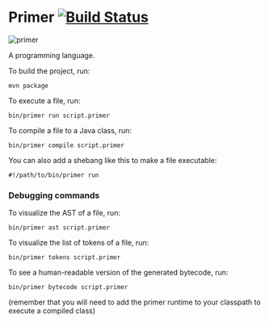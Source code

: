 Primer [![Build Status](https://travis-ci.org/federicobond/primer.svg?branch=master)](https://travis-ci.org/federicobond/primer)
======

![primer](https://cloud.githubusercontent.com/assets/138426/4963448/6a7c1160-6714-11e4-96d9-dfc2773d2334.jpg)

A programming language.

To build the project, run:

    mvn package

To execute a file, run:

    bin/primer run script.primer

To compile a file to a Java class, run:

    bin/primer compile script.primer

You can also add a shebang like this to make a file executable:

    #!/path/to/bin/primer run

### Debugging commands

To visualize the AST of a file, run:

    bin/primer ast script.primer

To visualize the list of tokens of a file, run:

    bin/primer tokens script.primer

To see a human-readable version of the generated bytecode, run:

    bin/primer bytecode script.primer

(remember that you will need to add the primer runtime to your classpath to
execute a compiled class)

